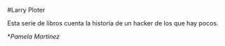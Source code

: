 
#Larry Ploter

Esta serie de libros cuenta la historia de un hacker de los que  hay pocos.

**Pamela Martinez*
